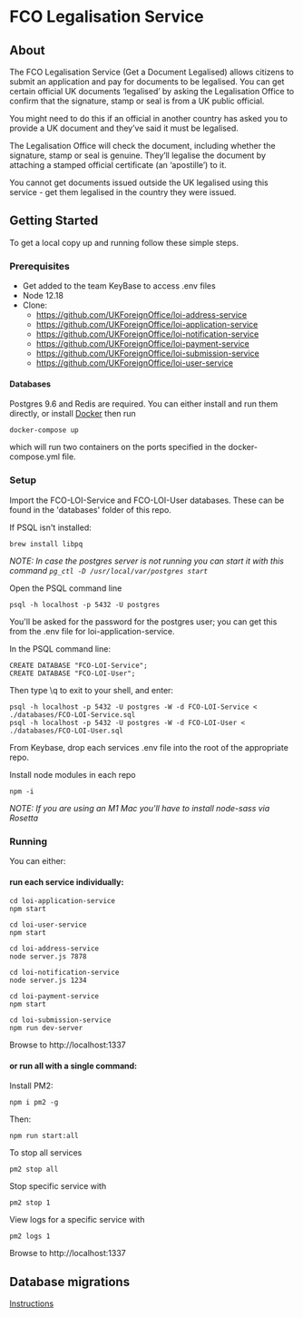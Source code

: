 # FCO Legalisation Service

## About

The FCO Legalisation Service (Get a Document Legalised) allows citizens to submit an application and pay for documents to be legalised. You can get certain official UK documents ‘legalised’ by asking the Legalisation Office to confirm that the signature, stamp or seal is from a UK public official.

You might need to do this if an official in another country has asked you to provide a UK document and they’ve said it must be legalised.

The Legalisation Office will check the document, including whether the signature, stamp or seal is genuine. They’ll legalise the document by attaching a stamped official certificate (an ‘apostille’) to it.

You cannot get documents issued outside the UK legalised using this service - get them legalised in the country they were issued.

## Getting Started
To get a local copy up and running follow these simple steps.

### Prerequisites
- Get added to the team KeyBase to access .env files
- Node 12.18
- Clone:
  - https://github.com/UKForeignOffice/loi-address-service
  - https://github.com/UKForeignOffice/loi-application-service
  - https://github.com/UKForeignOffice/loi-notification-service
  - https://github.com/UKForeignOffice/loi-payment-service
  - https://github.com/UKForeignOffice/loi-submission-service
  - https://github.com/UKForeignOffice/loi-user-service

#### Databases
Postgres 9.6 and Redis are required. You can either install and run them directly, or install [Docker](https://www.docker.com/get-started) then run
```
docker-compose up
```

which will run two containers on the ports specified in the docker-compose.yml file.

### Setup

Import the FCO-LOI-Service and FCO-LOI-User databases. These can be found in the 'databases' folder of this repo.

If PSQL isn't installed:

```
brew install libpq
```

_NOTE: In case the postgres server is not running you can start it with this command `pg_ctl -D /usr/local/var/postgres start`_

Open the PSQL command line
```
psql -h localhost -p 5432 -U postgres
```
You'll be asked for the password for the postgres user; you can get this from the .env file for loi-application-service.

In the PSQL command line:
```
CREATE DATABASE "FCO-LOI-Service";
CREATE DATABASE "FCO-LOI-User";
```

Then type \q to exit to your shell, and enter:
```
psql -h localhost -p 5432 -U postgres -W -d FCO-LOI-Service < ./databases/FCO-LOI-Service.sql
psql -h localhost -p 5432 -U postgres -W -d FCO-LOI-User < ./databases/FCO-LOI-User.sql
```

From Keybase, drop each services .env file into the root of the appropriate repo.

Install node modules in each repo

`npm -i`

_NOTE: If you are using an M1 Mac you'll have to install node-sass via Rosetta_

### Running

You can either:

#### run each service individually:

```
cd loi-application-service
npm start

cd loi-user-service
npm start

cd loi-address-service
node server.js 7878

cd loi-notification-service
node server.js 1234

cd loi-payment-service
npm start

cd loi-submission-service
npm run dev-server
```

Browse to http://localhost:1337

#### or run all with a single command:

Install PM2:
```
npm i pm2 -g
```

Then:
```
npm run start:all
```

To stop all services
```
pm2 stop all
```

Stop specific service with
```
pm2 stop 1
```

View logs for a specific service with
```
pm2 logs 1
```

Browse to http://localhost:1337

## Database migrations
[Instructions](./docs/db-migrations.md)
